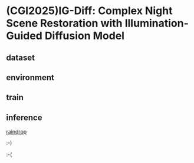 # (CGI2025)IG-Diff: Complex Night Scene Restoration with Illumination-Guided Diffusion Model

## dataset


## environment


## train


## inference
[raindrop](https://pan.baidu.com/s/1_s5BkrNjmDOLm_i0Pex0VA?pwd=8A4v)



:-)

:-(
  
